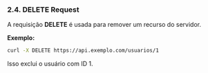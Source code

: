 ### 2.4. **DELETE Request**
A requisição **DELETE** é usada para remover um recurso do servidor.

**Exemplo:**
```bash
curl -X DELETE https://api.exemplo.com/usuarios/1
```
Isso exclui o usuário com ID 1.